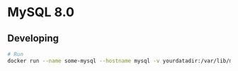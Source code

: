
# MySQL 8.0




## Developing

```bash
# Run
docker run --name some-mysql --hostname mysql -v yourdatadir:/var/lib/mysql -e MYSQL_ROOT_PASSWORD=password -d heinoc/mysql:tag
```
